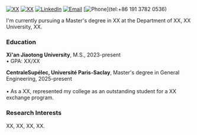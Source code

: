 [![XX](https://img.shields.io/badge/XX-github-blue?logo=github)](https://github.com/XX)
[![XX](https://img.shields.io/badge/XX-github-blue?logo=github)](https://github.com/XX)
[![LinkedIn](https://img.shields.io/badge/LinkedIn-0077B5?style=for-the-badge&logo=linkedin&logoColor=white)](https://www.linkedin.com/in/yutonghou2005)
[![Email](https://img.shields.io/badge/Email-D14836?style=for-the-badge&logo=gmail&logoColor=white)](mailto:yutonghou@stu.xjtu.edu.cn)
[![Phone](https://img.shields.io/badge/Phone-25D366?style=for-the-badge&logo=whatsapp&logoColor=white)](tel:+86 191 3782 0536)


I'm currently pursuing a Master's degree in XX at the Department of XX, XX University, XX.

### Education  
**Xi'an Jiaotong University**, M.S., 2023-present  
• GPA: XX/XX  

**CentraleSupélec, Université Paris-Saclay**, Master's degree in General Engineering, 2025-present <br>  
• As a XX, represented my college as an outstanding student for a XX exchange program.  


### Research Interests  
XX, XX, XX, XX.